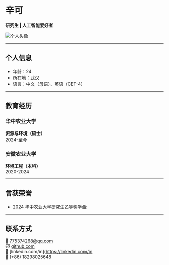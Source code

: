 # 辛可 
**研究生 | 人工智能爱好者**  

![个人头像](your-photo.jpg)

---

## 个人信息
- 年龄：24
- 所在地：武汉
- 语言：中文（母语）、英语（CET-4）

---

## 教育经历
### 华中农业大学  
**资源与环境（硕士）**  
2024-至今  

### 安徽农业大学  
**环境工程（本科）**  
2020-2024 

---

## 曾获荣誉
- 2024 华中农业大学研究生乙等奖学金


---

## 联系方式
📧 [775374268@qq.com](775374268n@qq.com)  
🐱 [github.com](https://github.com)  
💼 [linkedin.com/in](https://linkedin.com/in  
📱 (+86) 18298025648
